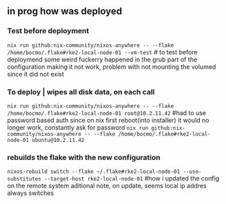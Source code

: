 ## in prog how was deployed

### Test before deployment
`nix run github:nix-community/nixos-anywhere -- --flake /home/bocmo/.flake#rke2-local-node-01 --vm-test` # to test before deploymend
some weird fuckerry happened in the grub part of the configuration making it not work, problem with not mounting the volumed since it did not exist

### To deploy | wipes all disk data, on each call
`nix run github:nix-community/nixos-anywhere -- --flake /home/bocmo/.flake#rke2-local-node-01 root@10.2.11.42` #had to use password based auth since on nix first reboot(into installer) it would no longer work, constantly ask for password
`nix run github:nix-community/nixos-anywhere -- --flake /home/bocmo/.flake#rke2-local-node-01 ubuntu@10.2.11.42`


### rebuilds the flake with the new configuration
`nixos-rebuild switch --flake ~/.flake#rke2-local-node-01 --use-substitutes --target-host rke2-local-node-01` #how i updated the config on the remote system
aditional note, on update, seems local ip addres always switches
